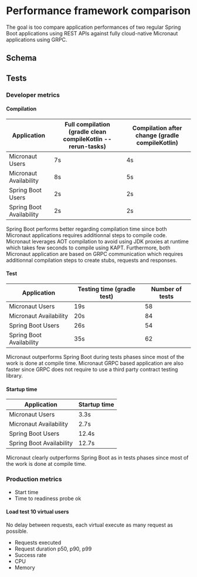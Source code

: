 # Performance framework comparison

The goal is too compare application performances of two regular Spring Boot applications using REST APIs against fully 
cloud-native Micronaut applications using GRPC.

## Schema


## Tests

### Developer metrics

#### Compilation

| Application | Full compilation (gradle clean compileKotlin --rerun-tasks) | Compilation after change (gradle compileKotlin) |
| ------------| ----------------------------------------------------------- | ----------------------------------------------- |
| Micronaut Users | 7s | 4s |
| Micronaut Availability | 8s | 5s |
| Spring Boot Users | 2s | 2s |
| Spring Boot Availability | 2s | 2s |

Spring Boot performs better regarding compilation time since both Micronaut applications requires additionnal steps to compile code. Micronaut leverages AOT compilation to avoid using JDK proxies at runtime which takes few seconds to compile using KAPT. Furthermore, both Micronaut application are based on GRPC communication which requires additionnal compilation steps to create stubs, requests and responses.


#### Test

| Application | Testing time (gradle test) | Number of tests |
| ------------| -------------------------- | --------------- |
| Micronaut Users | 19s | 58 |
| Micronaut Availability | 20s | 84 |
| Spring Boot Users | 26s | 54 |
| Spring Boot Availability | 35s | 62 |

Micronaut outperforms Spring Boot during tests phases since most of the work is done at compile time. Micronaut GRPC based application are also faster since GRPC does not require to use a third party contract testing library.

#### Startup time

| Application | Startup time |
| ------------| ------------ |
| Micronaut Users | 3.3s |
| Micronaut Availability | 2.7s |
| Spring Boot Users | 12.4s |
| Spring Boot Availability | 12.7s |

Micronaut clearly outperforms Spring Boot as in tests phases since most of the work is done at compile time.

### Production metrics

* Start time
* Time to readiness probe ok

#### Load test 10 virtual users

No delay between requests, each virtual execute as many request as possible.

* Requests executed
* Request duration p50, p90, p99
* Success rate
* CPU 
* Memory
